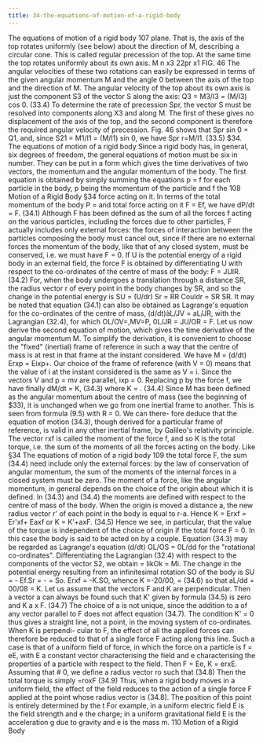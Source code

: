 ```yaml
---
title: 34-the-equations-of-motion-of-a-rigid-body
---
```

The equations of motion of a rigid body
107
plane. That is, the axis of the top rotates uniformly (see below) about the
direction of M, describing a circular cone. This is called regular precession
of the top. At the same time the top rotates uniformly about its own axis.
M
n
x3
22pr
x1
FIG. 46
The angular velocities of these two rotations can easily be expressed in
terms of the given angular momentum M and the angle 0 between the axis
of the top and the direction of M. The angular velocity of the top about its
own axis is just the component S3 of the vector S along the axis:
Q3 = M3/I3 = (M/I3) cos 0.
(33.4)
To determine the rate of precession Spr, the vector S must be resolved into
components along X3 and along M. The first of these gives no displacement
of the axis of the top, and the second component is therefore the required
angular velocity of precession. Fig. 46 shows that Spr sin 0 = Q1, and, since
S21 = M1/I1 = (M/I1) sin 0, we have
Spr r=M/I1.
(33.5)
$34. The equations of motion of a rigid body
Since a rigid body has, in general, six degrees of freedom, the general
equations of motion must be six in number. They can be put in a form which
gives the time derivatives of two vectors, the momentum and the angular
momentum of the body.
The first equation is obtained by simply summing the equations p = f
for each particle in the body, p being the momentum of the particle and f the
108
Motion of a Rigid Body
§34
force acting on it. In terms of the total momentum of the body P =
and total force acting on it F = Ef, we have
dP/dt = F.
(34.1)
Although F has been defined as the sum of all the forces f acting on the
various particles, including the forces due to other particles, F actually
includes only external forces: the forces of interaction between the particles
composing the body must cancel out, since if there are no external forces
the momentum of the body, like that of any closed system, must be conserved,
i.e. we must have F = 0.
If U is the potential energy of a rigid body in an external field, the force
F is obtained by differentiating U with respect to the co-ordinates of the
centre of mass of the body:
F = JUIR.
(34.2)
For, when the body undergoes a translation through a distance SR, the radius
vector r of every point in the body changes by SR, and so the change in the
potential energy is
SU = (U/dr) Sr = RR Couldr = SR SR.
It may be noted that equation (34.1) can also be obtained as Lagrange's
equation for the co-ordinates of the centre of mass, (d/dt)àL/JV = aL/JR,
with the Lagrangian (32.4), for which
OL/OV=,MV=P, 0L/JR = JU/OR = F.
Let us now derive the second equation of motion, which gives the time
derivative of the angular momentum M. To simplify the derivation, it is
convenient to choose the "fixed" (inertial) frame of reference in such a way
that the centre of mass is at rest in that frame at the instant considered.
We have M = (d/dt) Erxp = Eixp+. Our choice of the frame of
reference (with V = 0) means that the value of i at the instant considered is
the same as V = i. Since the vectors V and p = mv are parallel, ixp = 0.
Replacing p by the force f, we have finally
dM/dt = K,
(34.3)
where
K = .
(34.4)
Since M has been defined as the angular momentum about the centre of
mass (see the beginning of $33), it is unchanged when we go from one inertial
frame to another. This is seen from formula (9.5) with R = 0. We can there-
fore deduce that the equation of motion (34.3), though derived for a particular
frame of reference, is valid in any other inertial frame, by Galileo's relativity
principle.
The vector rxf is called the moment of the force f, and so K is the total
torque, i.e. the sum of the moments of all the forces acting on the body. Like
§34
The equations of motion of a rigid body
109
the total force F, the sum (34.4) need include only the external forces: by
the law of conservation of angular momentum, the sum of the moments of
the internal forces in a closed system must be zero.
The moment of a force, like the angular momentum, in general depends on
the choice of the origin about which it is defined. In (34.3) and (34.4) the
moments are defined with respect to the centre of mass of the body.
When the origin is moved a distance a, the new radius vector r' of each
point in the body is equal to r-a. Hence K = Erxf = Er'xf+ Eaxf or
K = K'+axF.
(34.5)
Hence we see, in particular, that the value of the torque is independent of
the choice of origin if the total force F = 0. In this case the body is said to
be acted on by a couple.
Equation (34.3) may be regarded as Lagrange's equation (d/dt) OL/OS
= 0L/dd for the "rotational co-ordinates". Differentiating the Lagrangian
(32.4) with respect to the components of the vector S2, we obtain
= IikOk = Mi. The change in the potential energy resulting from an
infinitesimal rotation SO of the body is SU = - Ef.Sr = -
= So. Erxf = -K.SO, whence
K =-20/00, =
(34.6)
so that aL/dd = 00/08 = K.
Let us assume that the vectors F and K are perpendicular. Then a vector a
can always be found such that K' given by formula (34.5) is zero and
K a x F.
(34.7)
The choice of a is not unique, since the addition to a of any vector parallel
to F does not affect equation (34.7). The condition K' = 0 thus gives a straight
line, not a point, in the moving system of co-ordinates. When K is perpendi-
cular to F, the effect of all the applied forces can therefore be reduced to that
of a single force F acting along this line.
Such a case is that of a uniform field of force, in which the force on a particle
is f = eE, with E a constant vector characterising the field and e characterising
the properties of a particle with respect to the field. Then F = Ee,
K = erxE. Assuming that # 0, we define a radius vector ro such that
(34.8)
Then the total torque is simply
=roxF
(34.9)
Thus, when a rigid body moves in a uniform field, the effect of the field
reduces to the action of a single force F applied at the point whose radius
vector is (34.8). The position of this point is entirely determined by the
t For example, in a uniform electric field E is the field strength and e the charge; in a
uniform gravitational field E is the acceleration g due to gravity and e is the mass m.
110
Motion of a Rigid Body
